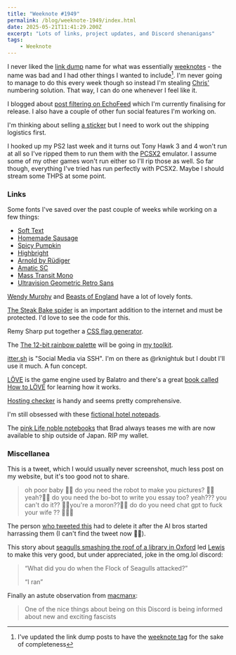 ```yaml
---
title: "Weeknote #1949"
permalink: /blog/weeknote-1949/index.html
date: 2025-05-21T11:41:29.200Z
excerpt: "Lots of links, project updates, and Discord shenanigans"
tags:
    - Weeknote
---
```


I never liked the [link dump](https://rknight.me/blog/tags/linkdump/) name for what was essentially [weeknotes](https://gilest.org/doingweeknotes/index.html) - the name was bad and I had other things I wanted to include[^1]. I'm never going to manage to do this every week though so instead I'm stealing [Chris'](https://chrishannah.me/weeknote/1703/) numbering solution. That way, I can do one whenever I feel like it.

I blogged about [post filtering on EchoFeed](https://rknight.me/blog/hack-club-post-filtering-on-echofeed/) which I'm currently finalising for release. I also have a couple of other fun social features I'm working on.

I'm thinking about selling [a sticker](https://social.lol/@robb/114502593595519553) but I need to work out the shipping logistics first.

I hooked up my PS2 last week and it turns out Tony Hawk 3 and 4 won't run at all so I've ripped them to run them with the [PCSX2](https://pcsx2.net/) emulator. I assume some of my other games won't run either so I'll rip those as well. So far though, everything I've tried has run perfectly with PCSX2. Maybe I should stream some THPS at some point.

### Links

Some fonts I've saved over the past couple of weeks while working on a few things:

- [Soft Text](https://www.future-fonts.com/soft-type/soft-text)
- [Homemade Sausage](https://www.dafont.com/homemade-sausage.font)
- [Spicy Pumpkin](https://www.dafont.com/spicy-pumpkin.font)
- [Highbright](https://www.creativefabrica.com/product/highbright-font/)
- [Arnold by Rüdiger](https://www.future-fonts.com/rudiger/arnold)
- [Amatic SC](https://fonts.google.com/specimen/Amatic+SC?categoryFilters=Calligraphy:%2FScript%2FHandwritten)
- [Mass Transit Mono](https://creativemarket.com/wendyleftmealone/92538635-Mass-Transit-Mono-LED-Display-Type)
- [Ultravision Geometric Retro Sans](https://creativemarket.com/daniel.feldt/17641143-Ultravision-Geometric-Retro-Sans)

[Wendy Murphy](https://www.wendymurphy.online/) and [Beasts of England](https://beastsofengland.co) have a lot of lovely fonts.

[The Steak Bake spider](https://alasdairrae.github.io/steakbakespider/) is an important addition to the internet and must be protected. I'd love to see the code for this.

Remy Sharp put together a [CSS flag generator](https://flag.isthe.link).

The [The 12-bit rainbow palette](https://iamkate.com/data/12-bit-rainbow/) will be going in [my toolkit](https://rknight.me/intersect/web/toolkit/).

[itter.sh](https://www.itter.sh/) is "Social Media via SSH". I'm on there as @rknightuk but I doubt I'll use it much. A fun concept.

[LÖVE](https://love2d.org/) is the game engine used by Balatro and there's a great [book called How to LÖVE](https://sheepolution.com/learn/book/contents) for learning how it works.

[Hosting checker](https://hosting-checker.net) is handy and seems pretty comprehensive.

I'm still obsessed with these [fictional hotel notepads](https://www.herblester.com/collections/stationery). 

The [pink Life noble notebooks](https://hachimonjiya.com/en-us/collections/original-notes/products/noble-note-ayame) that Brad always teases me with are now available to ship outside of Japan. RIP my wallet.

### Miscellanea

This is a tweet, which I would usually never screenshot, much less post on my website, but it's too good not to share.

> oh poor baby 🥺🥺 do you need the robot to make you pictures? 🥺🥺 yeah?🥺🥺 do you need the bo-bot to write you essay too? yeah??? you can't do it?? 🥺🥺you're a moron??🥺🥺 do do you need chat gpt to fuck your wife ?? 🥺🥺🥺

The person [who tweeted this](https://x.com/peterokii) had to delete it after the AI bros started harrassing them (I can't find the tweet now 🤷‍♂️).

This story about [seagulls smashing the roof of a library in Oxford](https://thetab.com/2025/04/15/university-of-oxford-building-evacuated-after-seagulls-smash-glass-roof-with-stones) led [Lewis](https://lewisdale.dev) to make this very good, but under appreciated, joke in the omg.lol discord:

> “What did you do when the Flock of Seagulls attacked?” 
>
> “I ran”

Finally an astute observation from [macmanx](https://macmanx.com):

> One of the nice things about being on this Discord is being informed about new and exciting fascists

[^1]: I've updated the link dump posts to have the [weeknote tag](https://rknight.me/blog/tags/weeknote/) for the sake of completeness